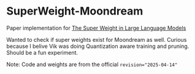 # SuperWeight-Moondream

Paper implementation for [The Super Weight in Large Language Models](https://arxiv.org/abs/2411.07191)

Wanted to check if super weights exist for Moondream as well. Curious because I belive Vik was doing Quantization aware training and pruning. Should be a fun experiment.

Note: Code and weights are from the official `revision="2025-04-14"`
